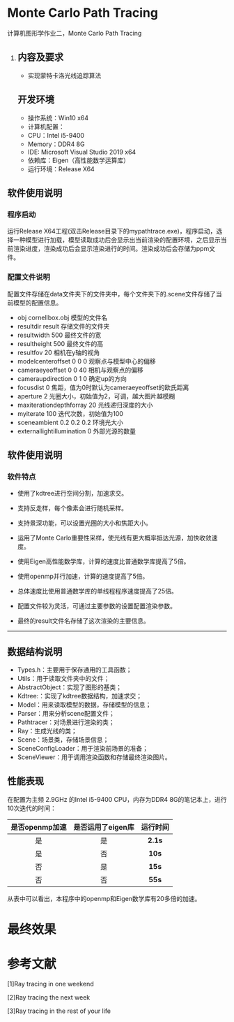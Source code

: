 # Monte Carlo Path Tracing
计算机图形学作业二，Monte Carlo Path Tracing
1. ## 内容及要求

   - 实现蒙特卡洛光线追踪算法

   ## 开发环境

   - 操作系统：Win10 x64
   - 计算机配置：
   - CPU：Intel i5-9400
   - Memory：DDR4 8G
   - IDE: Microsoft Visual Studio 2019 x64
   - 依赖库：Eigen（高性能数学运算库）
   - 运行环境：Release X64
   
## 软件使用说明

### 程序启动

运行Release X64工程(双击Release目录下的mypathtrace.exe)，程序启动，选择一种模型进行加载，模型读取成功后会显示出当前渲染的配置环境，之后显示当前渲染进度，渲染成功后会显示渲染进行的时间。渲染成功后会存储为ppm文件。

### 配置文件说明

配置文件存储在data文件夹下的文件夹中，每个文件夹下的.scene文件存储了当前模型的配置信息。


   -   obj cornellbox.obj     模型的文件名
   -   resultdir result           存储文件的文件夹
   -   resultwidth 500          最终文件的宽
   -   resultheight 500         最终文件的高
   -   resultfov 20                  相机在y轴的视角
   -   modelcenteroffset 0 0 0        观察点与模型中心的偏移
   -   cameraeyeoffset 0 0 40         相机与观察点的偏移
   -   cameraupdirection 0 1 0        确定up的方向
   -   focusdist 0                                焦距，值为0时默认为cameraeyeoffset的欧氏距离
   -   aperture 2                                 光圈大小，初始值为2，可调，越大图片越模糊
   -   maxiterationdepthforray 20   光线递归深度的大小
   -   myiterate 100                             迭代次数，初始值为100
   -   sceneambient 0.2 0.2 0.2          环境光大小
   -   externallightillumination 0        外部光源的数量

   ## 软件使用说明

   ### 软件特点

   - 使用了kdtree进行空间分割，加速求交。
   - 支持反走样，每个像素会进行随机采样。
   - 支持景深功能，可以设置光圈的大小和焦距大小。
   - 运用了Monte Carlo重要性采样，使光线有更大概率抵达光源，加快收敛速度。
   - 使用Eigen高性能数学库，计算的速度比普通数学库提高了5倍。
   
   - 使用openmp并行加速，计算的速度提高了5倍。
   
   - 总体速度比使用普通数学库的单线程程序速度提高了25倍。
   
   - 配置文件较为灵活，可通过主要参数的设置配置渲染参数。
   
   - 最终的result文件名存储了这次渲染的主要信息。

---

## 数据结构说明

   - Types.h：主要用于保存通用的工具函数；
   - Utils：用于读取文件夹中的文件；
   - AbstractObject：实现了图形的基类；
   - Kdtree:：实现了kdtree数据结构，加速求交；
   - Model：用来读取模型的数据，存储模型的信息；
   - Parser：用来分析scene配置文件；
   -  Pathtracer：对场景进行渲染的类；
   -  Ray：生成光线的类；
   -  Scene：场景类，存储场景信息；
   -  SceneConfigLoader：用于渲染前场景的准备；
   -  SceneViewer：用于调用渲染函数和存储最终渲染图片。


## 性能表现

在配置为主频 2.9GHz 的Intel i5-9400 CPU，内存为DDR4 8G的笔记本上，进行10次迭代的时间：



| 是否openmp加速 | 是否运用了eigen库 | 运行时间 |
| :------------: | :---------------: | :------: |
|       是       |        是         | **2.1s** |
|       是       |        否         | **10s**  |
|       否       |        是         | **15s**  |
|       否       |        否         | **55s**  |

   从表中可以看出，本程序中的openmp和Eigen数学库有20多倍的加速。



   # 最终效果

   

   # 参考文献

   [1]Ray tracing in one weekend

   [2]Ray tracing the next week

   [3]Ray tracing in the rest of your life

   
